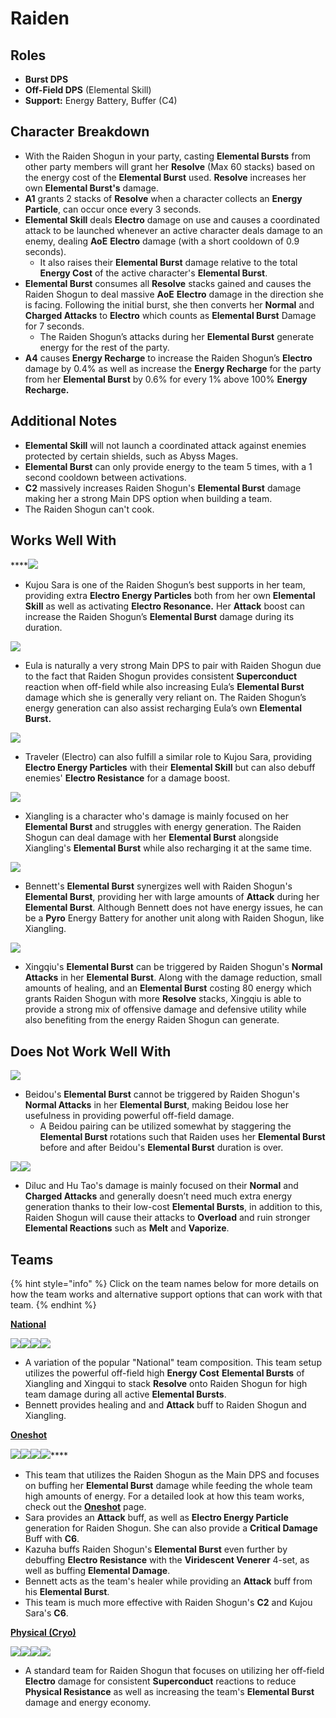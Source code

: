 # Raiden

## **Roles**

* **Burst DPS**
* **Off-Field DPS** (Elemental Skill)
* **Support:** Energy Battery, Buffer (C4)

## **Character Breakdown**

* With the Raiden Shogun in your party, casting **Elemental Bursts** from other party members will grant her **Resolve** (Max 60 stacks) based on the energy cost of the **Elemental Burst** used. **Resolve** increases her own **Elemental Burst's** damage.
* **A1** grants 2 stacks of **Resolve** when a character collects an **Energy Particle**, can occur once every 3 seconds.
* **Elemental Skill** deals **Electro** damage on use and causes a coordinated attack to be launched whenever an active character deals damage to an enemy, dealing **AoE** **Electro** damage (with a short cooldown of 0.9 seconds).
  * It also raises their **Elemental Burst** damage relative to the total **Energy Cost** of the active character's **Elemental Burst**.
* **Elemental Burst** consumes all **Resolve** stacks gained and causes the Raiden Shogun to deal massive **AoE** **Electro** damage in the direction she is facing. Following the initial burst, she then converts her **Normal** and **Charged Attacks** to **Electro** which counts as **Elemental Burst** Damage for 7 seconds.&#x20;
  * The Raiden Shogun’s attacks during her **Elemental Burst** generate energy for the rest of the party.
* **A4** causes **Energy Recharge** to increase the Raiden Shogun’s **Electro** damage by 0.4% as well as increase the **Energy Recharge** for the party from her **Elemental Burst** by 0.6% for every 1% above 100% **Energy Recharge.**

## **Additional Notes**

* **Elemental Skill** will not launch a coordinated attack against enemies protected by certain shields, such as Abyss Mages.
* **Elemental Burst** can only provide energy to the team 5 times, with a 1 second cooldown between activations.
* **C2** massively increases Raiden Shogun's **Elemental Burst** damage making her a strong Main DPS option when building a team.
* The Raiden Shogun can't cook.

## **Works Well With**

****![](../../.gitbook/assets/UI\_AvatarIcon\_Sara.png)

* Kujou Sara is one of the Raiden Shogun’s best supports in her team, providing extra **Electro Energy Particles** both from her own **Elemental Skill** as well as activating **Electro Resonance.** Her **Attack** boost can increase the Raiden Shogun’s **Elemental Burst** damage during its duration.

![](../../.gitbook/assets/UI\_AvatarIcon\_Eula.png)

* Eula is naturally a very strong Main DPS to pair with Raiden Shogun due to the fact that Raiden Shogun provides consistent **Superconduct** reaction when off-field while also increasing Eula’s **Elemental Burst** damage which she is generally very reliant on. The Raiden Shogun’s energy generation can also assist recharging Eula’s own **Elemental Burst.**

![](../../.gitbook/assets/ui\_avataricon\_aether\_electro.png)

* Traveler (Electro) can also fulfill a similar role to Kujou Sara, providing **Electro Energy Particles** with their **Elemental Skill** but can also debuff enemies' **Electro Resistance** for a damage boost.

![](../../.gitbook/assets/UI\_AvatarIcon\_Xiangling.png)

* Xiangling is a character who's damage is mainly focused on her **Elemental Burst** and struggles with energy generation. The Raiden Shogun can deal damage with her **Elemental Burst** alongside Xiangling's **Elemental Burst** while also recharging it at the same time.

![](../../.gitbook/assets/UI\_AvatarIcon\_Bennett.png)

* Bennett's **Elemental Burst** synergizes well with Raiden Shogun's **Elemental Burst**, providing her with large amounts of **Attack** during her **Elemental Burst**. Although Bennett does not have energy issues, he can be a **Pyro** Energy Battery for another unit along with Raiden Shogun, like Xiangling.

![](../../.gitbook/assets/UI\_AvatarIcon\_Xingqiu.png)

* Xingqiu's **Elemental Burst** can be triggered by Raiden Shogun's **Normal Attacks** in her **Elemental Burst**. Along with the damage reduction, small amounts of healing, and an **Elemental Burst** costing 80 energy which grants Raiden Shogun with more **Resolve** stacks, Xingqiu is able to provide a strong mix of offensive damage and defensive utility while also benefiting from the energy Raiden Shogun can generate.

## **Does Not Work Well With**

****![](../../.gitbook/assets/UI\_AvatarIcon\_Beidou.png)****

* Beidou's **Elemental Burst** cannot be triggered by Raiden Shogun's **Normal Attacks** in her **Elemental Burst**, making Beidou lose her usefulness in providing powerful off-field damage.
  * A Beidou pairing can be utilized somewhat by staggering the **Elemental Burst** rotations such that Raiden uses her **Elemental Burst** before and after Beidou's **Elemental Burst** duration is over.

![](../../.gitbook/assets/UI\_AvatarIcon\_Diluc.png)![](../../.gitbook/assets/UI\_AvatarIcon\_Hutao.png)

* Diluc and Hu Tao's damage is mainly focused on their **Normal** and **Charged Attacks** and generally doesn’t need much extra energy generation thanks to their low-cost **Elemental Bursts**, in addition to this, Raiden Shogun will cause their attacks to **Overload** and ruin stronger **Elemental Reactions** such as **Melt** and **Vaporize**.

## **Teams**

{% hint style="info" %}
Click on the team names below for more details on how the team works and alternative support options that can work with that team.
{% endhint %}

[**National**](../../teams/national.md)

![](../../.gitbook/assets/UI\_AvatarIcon\_Shougun.png)![](../../.gitbook/assets/UI\_AvatarIcon\_Bennett.png)![](../../.gitbook/assets/UI\_AvatarIcon\_Xiangling.png)![](../../.gitbook/assets/UI\_AvatarIcon\_Xingqiu.png)

* A variation of the popular "National" team composition. This team setup utilizes the powerful off-field high **Energy Cost** **Elemental Bursts** of Xiangling and Xingqui to stack **Resolve** onto Raiden Shogun for high team damage during all active **Elemental Bursts**.
* Bennett provides healing and and **Attack** buff to Raiden Shogun and Xiangling.

****[**Oneshot**](../../teams/oneshot.md)****

****![](../../.gitbook/assets/UI\_AvatarIcon\_Shougun.png)****![](../../.gitbook/assets/UI\_AvatarIcon\_Bennett.png)****![](../../.gitbook/assets/UI\_AvatarIcon\_Sara.png)****![](../../.gitbook/assets/UI\_AvatarIcon\_Kazuha.png)****

* This team that utilizes the Raiden Shogun as the Main DPS and focuses on buffing her **Elemental Burst** damage while feeding the whole team high amounts of energy. For a detailed look at how this team works, check out the [**Oneshot**](../../teams/oneshot.md) page.
* Sara provides an **Attack** buff, as well as **Electro Energy Particle** generation for Raiden Shogun. She can also provide a **Critical Damage** Buff with **C6**.
* Kazuha buffs Raiden Shogun's **Elemental Burst** even further by debuffing **Electro Resistance** with the **Viridescent Venerer** 4-set, as well as buffing **Elemental Damage**.
* Bennett acts as the team's healer while providing an **Attack** buff from his **Elemental Burst**.
* This team is much more effective with Raiden Shogun's **C2** and Kujou Sara's **C6**.

[**Physical (Cryo)**](../../teams/physical-cryo.md)

![](../../.gitbook/assets/UI\_AvatarIcon\_Eula.png)![](../../.gitbook/assets/UI\_AvatarIcon\_Shougun.png)![](../../.gitbook/assets/UI\_AvatarIcon\_Zhongli.png)![](../../.gitbook/assets/UI\_AvatarIcon\_Bennett.png)

* A standard team for Raiden Shogun that focuses on utilizing her off-field **Electro** damage for consistent **Superconduct** reactions to reduce **Physical Resistance** as well as increasing the team's **Elemental Burst** damage and energy economy.
